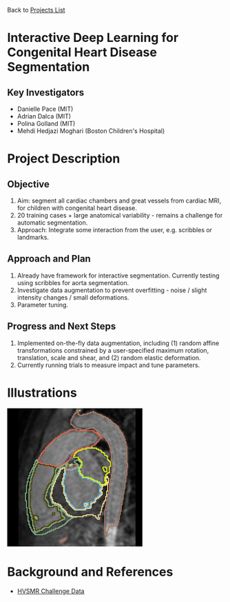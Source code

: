 Back to [Projects List](../../README.md#ProjectsList)

# Interactive Deep Learning for Congenital Heart Disease Segmentation

## Key Investigators

- Danielle Pace (MIT)
- Adrian Dalca (MIT)
- Polina Golland (MIT)
- Mehdi Hedjazi Moghari (Boston Children's Hospital)

# Project Description

## Objective

1. Aim: segment all cardiac chambers and great vessels from cardiac MRI, for children with congenital heart disease. 
2. 20 training cases + large anatomical variability - remains a challenge for automatic segmentation.
3. Approach: Integrate some interaction from the user, e.g. scribbles or landmarks.

## Approach and Plan

1. Already have framework for interactive segmentation. Currently testing using scribbles for aorta segmentation.
2. Investigate data augmentation to prevent overfitting - noise / slight intensity changes / small deformations.
3. Parameter tuning.

## Progress and Next Steps

1. Implemented on-the-fly data augmentation, including (1) random affine transformations constrained by a user-specified maximum rotation, translation, scale and shear, and (2) random elastic deformation.
2. Currently running trials to measure impact and tune parameters.

# Illustrations

![Example multi-chamber segmentation](Picture1.png)

# Background and References

<!--Use this space for information that may help people better understand your project, like links to papers, source code, or data.-->

- [HVSMR Challenge Data](http://segchd.csail.mit.edu)

